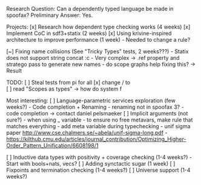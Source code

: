 Research Question: Can a dependently typed language be made in spoofax?
Preliminary Answer: Yes.

Projects:
[x] Research how dependent type checking works (4 weeks)
[x] Implement CoC in sdf3+statix (2 weeks)
[x] Using krivine-inspired architecture to improve performance (1 week)
    - Needed to change a rule?

[~] Fixing name collisions (See "Tricky Types" tests, 2 weeks???)
    - Statix does not support string concat :c
    - Very complex
    -> .ref property and stratego pass to generate new names
    - do scope graphs help fixing this? -> Result

TODO:
[ ] Steal tests from pi for all
[x] change / to \
[ ] read "Scopes as types" -> how do system f

Most interesting:
[ ] Language-parametric services exploration (few weeks?)
    - Code completion + Renaming
    - renaming not in spoofax 3?
    - code completion -> contact daniel pelsmaeker
[ ] Implicit arguments (not sure?)
    - when using _ variable
    - to ensure no free metavars, make rule that matches everything
    - add meta variable during typechecking
    - unif sigma paper http://www.cse.chalmers.se/~abela/unif-sigma-long.pdf
    - https://kilthub.cmu.edu/articles/journal_contribution/Optimizing_Higher-Order_Pattern_Unification/6608198/1

[ ] Inductive data types with positivity + coverage checking (1-4 weeks?)
    - Start with bools+nats, vecs?
[ ] Adding synctactic sugar (1 week)
[ ] Fixpoints and termination checking (1-4 weeks?)
[ ] Universe support (1-4 weeks?)



